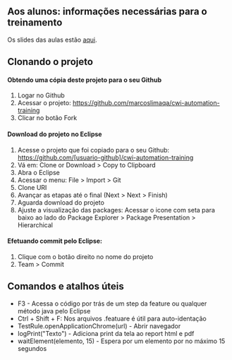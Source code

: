 ## Aos alunos: informações necessárias para o treinamento

Os slides das aulas estão [aqui](arquivos-treinamento).

## Clonando o projeto

#### Obtendo uma cópia deste projeto para o seu Github

1. Logar no Github
1. Acessar o projeto: https://github.com/marcoslimaqa/cwi-automation-training
1. Clicar no botão Fork

#### Download do projeto no Eclipse

1. Acesse o projeto que foi copiado para o seu Github: https://github.com/[usuario-github]/cwi-automation-training
1. Vá em: Clone or Download > Copy to Clipboard
1. Abra o Eclipse
1. Acessar o menu: File > Import > Git
1. Clone URI
1. Avançar as etapas até o final (Next > Next > Finish)
1. Aguarda download do projeto
1. Ajuste a visualização das packages: Acessar o icone com seta para baixo ao lado do Package Explorer > Package Presentation > Hierarchical

#### Efetuando commit pelo Eclipse:
1. Clique com o botão direito no nome do projeto
1. Team > Commit

## Comandos e atalhos úteis
- F3 - Acessa o código por trás de um step da feature ou qualquer método java pelo Eclipse
- Ctrl + Shift + F: Nos arquivos .featuare é útil para auto-identação
- TestRule.openApplicationChrome(url) - Abrir navegador
- logPrint("Texto") - Adiciona print da tela ao report html e pdf
- waitElement(elemento, 15) - Espera por um elemento por no máximo 15 segundos
